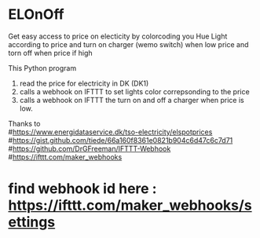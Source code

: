 # ELOnOff

Get easy access to price on electicity by colorcoding you Hue Light according to price and turn on charger (wemo switch) when low price and torn off when price if high



This Python program 
1) read the price for electricity in DK (DK1)
2) calls a webhook on IFTTT to set lights color correpsonding to the price 
3) calls a webhook on IFTTT the turn on and off a charger when price is low.





Thanks to <br>
#https://www.energidataservice.dk/tso-electricity/elspotprices <br>
#https://gist.github.com/tiede/66a160f8361e0821b904c6d47c6c7d71 <br>
#https://github.com/DrGFreeman/IFTTT-Webhook <br>
#https://ifttt.com/maker_webhooks <br>
# find webhook id here : https://ifttt.com/maker_webhooks/settings

